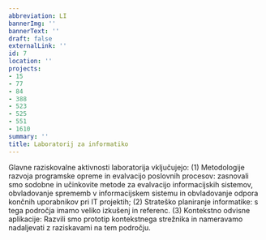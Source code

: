 ```yaml
---
abbreviation: LI
bannerImg: ''
bannerText: ''
draft: false
externalLink: ''
id: 7
location: ''
projects:
- 15
- 77
- 84
- 388
- 523
- 525
- 551
- 1610
summary: ''
title: Laboratorij za informatiko
---
```


Glavne raziskovalne aktivnosti laboratorija vključujejo: (1) Metodologije razvoja programske opreme in evalvacijo poslovnih procesov: zasnovali smo sodobne in učinkovite metode za evalvacijo informacijskih sistemov, obvladovanje sprememb v informacijskem sistemu in obvladovanje odpora končnih uporabnikov pri IT projektih; (2) Strateško planiranje informatike: s tega področja imamo veliko izkušenj in referenc. (3) Kontekstno odvisne aplikacije: Razvili smo prototip kontekstnega strežnika in nameravamo nadaljevati z raziskavami na tem področju.